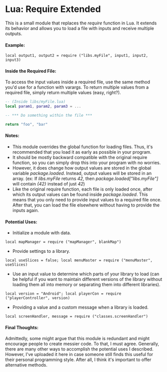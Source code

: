 # Lua: Require Extended

This is a small module that replaces the *require* function in Lua. It extends its behavior and allows you to load a file with inputs and receive multiple outputs.

#### Example:
`local output1, output2 = require ("libs.myFile", input1, input2, input3)`

#### Inside the Required File:
To access the input values inside a required file, use the same method you'd use for a function with varargs. To return multiple values from a required file, simply return multiple values (easy, right?).
```lua
-- (Inside libs/myFile.lua)
local param1, param2, param3 = ...

-- *** Do something within the file ***

return "foo", "bar"
```

#### Notes:
- This module overrides the global function for loading files. Thus, it's recommended that you load it as early as possible in your program.
- It should be mostly backward compatible with the original require function, so you can simply drop this into your program with no worries.
- However, it does change how output values are stored in the global variable *package.loaded*. Instead, output values will be stored in an array. (ex: If *libs.myFile* returns *42*, then *package.loaded["libs.myFile"]* will contain *{42}* instead of just *42*)
- Like the original require function, each file is only loaded once, after which its output values can be found inside *package.loaded*. This means that you only need to provide input values to a required file once. After that, you can load the file elsewhere without having to provide the inputs again.

#### Potential Uses:
- Initialize a module with data.

`local mapManager = require ("mapManager", blankMap")`
- Provide settings to a library.

`local useSlices = false; local menuMaster = require ("menuMaster", useSlices)`
- Use an input value to determine which parts of your library to load (can be helpful if you want to maintain different versions of the library without loading them all into memory or separating them into different libraries).

`local version = "Android"; local playerCon = require ("playerController", version)`
- Providing a value and a custom message when a library is loaded.

`local screenHandler, message = require ("classes.screenHandler")`

#### Final Thoughts:
Admittedly, some might argue that this module is redundant and might encourage people to create messier code. To that, I must agree. Generally, there are many other ways to accomplish the potential uses I described. However, I've uploaded it here in case someone still finds this useful for their personal programming style. After all, I think it's important to offer alternative methods.
